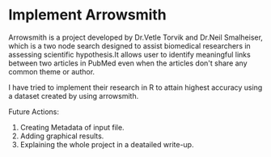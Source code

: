 # Implement Arrowsmith
Arrowsmith is a project developed by Dr.Vetle Torvik and Dr.Neil Smalheiser, which is a two node search designed to assist biomedical researchers in assessing scientific hypothesis.It allows user to identify meaningful links between two articles in PubMed even when the articles don't share any common theme or author.

I have tried to implement their research in R to attain highest accuracy using a dataset created by using arrowsmith. 

Future Actions:
1. Creating Metadata of input file.
2. Adding graphical results.
3. Explaining the whole project in a deatailed write-up.

